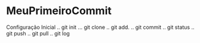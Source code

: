 # MeuPrimeiroCommit
Configuração Inicial
.. git init
... git clone
.. git add.
.. git commit
.. git status
.. git push
.. git pull
.. git log
